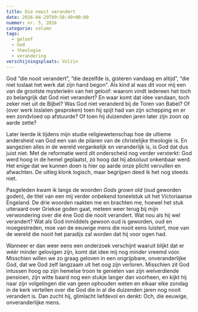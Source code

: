 ```yaml
---
title: Die nooit verandert
date: 2016-04-29T09:58:49+00:00
nummer: nr. 5, 2016
categorie: column
tags:
  - geloof
  - God
  - theologie
  - verandering
verschijningsplaats: Volzin
---
```

God “die nooit verandert”, “die dezelfde is, gisteren vandaag en altijd”, “die niet loslaat het werk dat zijn hand begon”. Als kind al was dit voor mij een van de grootste mysterieën van het geloof: waarom vindt iedereen het toch zo belangrijk dat God niet verandert? En waar komt dat idee vandaan, toch zeker niet uit de Bijbel? Was God niet veranderd bij de Toren van Babel? Of (over werk loslaten gesproken) toen hij spijt had van zijn schepping en er een zondvloed op afstuurde? Of toen hij duizenden jaren later zijn zoon op aarde zette?

Later leerde ik tijdens mijn studie religiewetenschap hoe de ultieme andersheid van God een van de pilaren van de christelijke theologie is. En aangezien alles in de wereld vergankelijk en veranderlijk is, is God dat dus juist niet. Met de reformatie werd dit onderscheid nog verder versterkt: God werd hoog in de hemel geplaatst, zó hoog dat hij absoluut onkenbaar werd. Het enige dat we kunnen doen is hier op aarde onze plicht vervullen en afwachten. De uitleg klonk logisch, maar begrijpen deed ik het nog steeds niet.

Pasgeleden kwam ik langs de woorden *Gods grown old* (oud geworden goden), de titel van een mij verder onbekend toneelstuk uit het Victoriaanse Engeland. De drie woorden raakten me en brachten me, hoewel het stuk uiteraard over Griekse goden gaat, meteen weer terug bij mijn verwondering over die éne God die nooit verandert. Wat nou als hij wel verandert? Wat als God inmiddels gewoon oud is geworden, oud en moegestreden, moe van de eeuwige mens die nooit eens luistert, moe van de wereld die nooit het paradijs zal worden dat hij voor ogen had.

Wanneer er dan weer eens een onderzoek verschijnt waaruit blijkt dat er wéér minder gelovigen zijn, komt dat idee mij nog minder vreemd voor. Misschien willen we zo graag geloven in een ongrijpbare, onveranderlijke God, dat we God zelf langzaam uit het oog zijn verloren. Misschien zit God intussen hoog op zijn hemelse troon te genieten van zijn welverdiende pensioen, zijn witte baard nog een stukje langer dan voorheen, en kijkt hij naar zijn volgelingen die van geen ophouden weten en elkaar elke zondag in de kerk vertellen over die God die in al die duizenden jaren nog nooit verandert is. Dan zucht hij, glimlacht liefdevol en denkt: Och, die eeuwige, onveranderlijke mens.